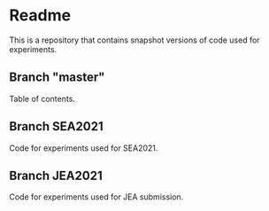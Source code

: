 # Readme

This is a repository that contains snapshot versions of code used for experiments.

## Branch "master"

Table of contents.

## Branch SEA2021

Code for experiments used for SEA2021.

## Branch JEA2021

Code for experiments used for JEA submission.

